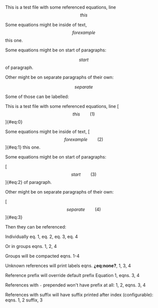 This is a test file with some referenced equations, line $$ this $$

Some equations might be inside of text, $$ for example $$ this one.

Some equations might be on start of paragraphs:

$$ start $$ of paragraph.

Other might be on separate paragraphs of their own:

$$ separate $$

Some of those can be labelled:

This is a test file with some referenced equations, line
[$$ this \qquad(1)$$]{#eq:0}

Some equations might be inside of text,
[$$ for example \qquad(2)$$]{#eq:1} this one.

Some equations might be on start of paragraphs:

[$$ start \qquad(3)$$]{#eq:2} of paragraph.

Other might be on separate paragraphs of their own:

[$$ separate \qquad(4)$$]{#eq:3}

Then they can be referenced:

Individually eq. 1, eq. 2, eq. 3, eq. 4

Or in groups eqns. 1, 2, 4

Groups will be compacted eqns. 1-4

Unknown references will print labels eqns. **¿eq:none?**, 1, 3, 4

Reference prefix will override default prefix Equation 1, eqns. 3, 4

References with `-` prepended won't have prefix at all: 1, 2, eqns. 3, 4

References with suffix will have suffix printed after index
(configurable): eqns. 1, 2 suffix, 3
